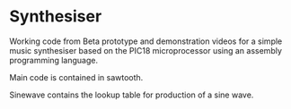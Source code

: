 # Synthesiser

Working code from Beta prototype and demonstration videos for a simple music synthesiser based on the PIC18 microprocessor using an assembly programming language.

Main code is contained in sawtooth. 

Sinewave contains the lookup table for production of a sine wave.
